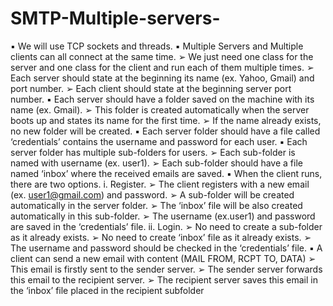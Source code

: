 # SMTP-Multiple-servers-
▪ We will use TCP sockets and threads.
▪ Multiple Servers and Multiple clients can all connect at the same time.
➢ We just need one class for the server and one class for the client and run each of
them multiple times.
➢ Each server should state at the beginning its name (ex. Yahoo, Gmail) and port
number.
➢ Each client should state at the beginning server port number.
▪ Each server should have a folder saved on the machine with its name (ex. Gmail).
➢ This folder is created automatically when the server boots up and states its name
for the first time.
➢ If the name already exists, no new folder will be created.
▪ Each server folder should have a file called ‘credentials’ contains the username and
password for each user.
▪ Each server folder has multiple sub-folders for users.
➢ Each sub-folder is named with username (ex. user1).
➢ Each sub-folder should have a file named ‘inbox’ where the received emails are
saved.
▪ When the client runs, there are two options.
i. Register.
➢ The client registers with a new email (ex. user1@gmail.com) and
password.
➢ A sub-folder will be created automatically in the server folder.
➢ The ‘inbox’ file will be also created automatically in this sub-folder.
➢ The username (ex.user1) and password are saved in the ‘credentials’ file.
ii. Login.
➢ No need to create a sub-folder as it already exists.
➢ No need to create ‘inbox’ file as it already exists.
➢ The username and password should be checked in the ‘credentials’ file.
▪ A client can send a new email with content (MAIL FROM, RCPT TO, DATA)
➢ This email is firstly sent to the sender server.
➢ The sender server forwards this email to the recipient server.
➢ The recipient server saves this email in the ‘inbox’ file placed in the recipient subfolder
